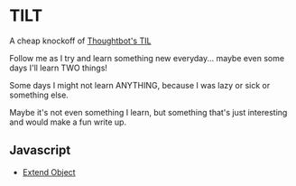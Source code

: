 # TILT

A cheap knockoff of [Thoughtbot's TIL](https://github.com/thoughtbot/til)

Follow me as I try and learn something new everyday... maybe even some days I'll learn TWO things!

Some days I might not learn ANYTHING, because I was lazy or sick or something else.

Maybe it's not even something I learn, but something that's just interesting and would make a fun write up.

## Javascript

- [Extend Object](javascript/extend_object.md)
